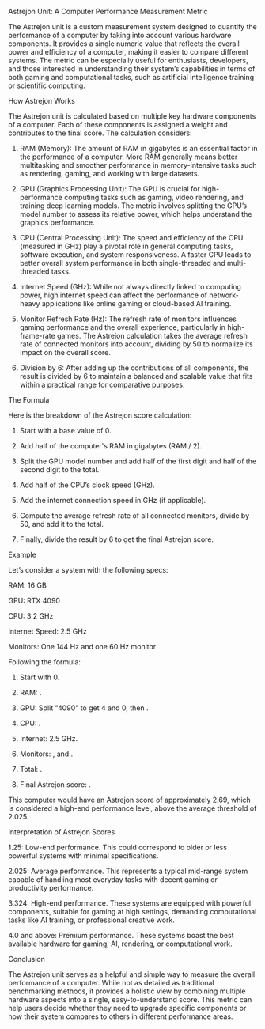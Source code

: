 Astrejon Unit: A Computer Performance Measurement Metric

The Astrejon unit is a custom measurement system designed to quantify the performance of a computer by taking into account various hardware components. It provides a single numeric value that reflects the overall power and efficiency of a computer, making it easier to compare different systems. The metric can be especially useful for enthusiasts, developers, and those interested in understanding their system’s capabilities in terms of both gaming and computational tasks, such as artificial intelligence training or scientific computing.

How Astrejon Works

The Astrejon unit is calculated based on multiple key hardware components of a computer. Each of these components is assigned a weight and contributes to the final score. The calculation considers:

1. RAM (Memory): The amount of RAM in gigabytes is an essential factor in the performance of a computer. More RAM generally means better multitasking and smoother performance in memory-intensive tasks such as rendering, gaming, and working with large datasets.


2. GPU (Graphics Processing Unit): The GPU is crucial for high-performance computing tasks such as gaming, video rendering, and training deep learning models. The metric involves splitting the GPU’s model number to assess its relative power, which helps understand the graphics performance.


3. CPU (Central Processing Unit): The speed and efficiency of the CPU (measured in GHz) play a pivotal role in general computing tasks, software execution, and system responsiveness. A faster CPU leads to better overall system performance in both single-threaded and multi-threaded tasks.


4. Internet Speed (GHz): While not always directly linked to computing power, high internet speed can affect the performance of network-heavy applications like online gaming or cloud-based AI training.


5. Monitor Refresh Rate (Hz): The refresh rate of monitors influences gaming performance and the overall experience, particularly in high-frame-rate games. The Astrejon calculation takes the average refresh rate of connected monitors into account, dividing by 50 to normalize its impact on the overall score.


6. Division by 6: After adding up the contributions of all components, the result is divided by 6 to maintain a balanced and scalable value that fits within a practical range for comparative purposes.



The Formula

Here is the breakdown of the Astrejon score calculation:

1. Start with a base value of 0.


2. Add half of the computer's RAM in gigabytes (RAM / 2).


3. Split the GPU model number and add half of the first digit and half of the second digit to the total.


4. Add half of the CPU’s clock speed (GHz).


5. Add the internet connection speed in GHz (if applicable).


6. Compute the average refresh rate of all connected monitors, divide by 50, and add it to the total.


7. Finally, divide the result by 6 to get the final Astrejon score.



Example

Let’s consider a system with the following specs:

RAM: 16 GB

GPU: RTX 4090

CPU: 3.2 GHz

Internet Speed: 2.5 GHz

Monitors: One 144 Hz and one 60 Hz monitor


Following the formula:

1. Start with 0.


2. RAM: .


3. GPU: Split "4090" to get 4 and 0, then .


4. CPU: .


5. Internet: 2.5 GHz.


6. Monitors: , and .


7. Total: .


8. Final Astrejon score: .



This computer would have an Astrejon score of approximately 2.69, which is considered a high-end performance level, above the average threshold of 2.025.

Interpretation of Astrejon Scores

1.25: Low-end performance. This could correspond to older or less powerful systems with minimal specifications.

2.025: Average performance. This represents a typical mid-range system capable of handling most everyday tasks with decent gaming or productivity performance.

3.324: High-end performance. These systems are equipped with powerful components, suitable for gaming at high settings, demanding computational tasks like AI training, or professional creative work.

4.0 and above: Premium performance. These systems boast the best available hardware for gaming, AI, rendering, or computational work.


Conclusion

The Astrejon unit serves as a helpful and simple way to measure the overall performance of a computer. While not as detailed as traditional benchmarking methods, it provides a holistic view by combining multiple hardware aspects into a single, easy-to-understand score. This metric can help users decide whether they need to upgrade specific components or how their system compares to others in different performance areas.
